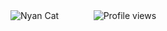 ![Nyan Cat](https://upload.wikimedia.org/wikipedia/en/e/ed/Nyan_cat_250px_frame.PNG)
ㅤㅤㅤㅤ![Profile views](https://komarev.com/ghpvc/?username=eriis&color=E4BDD1)
